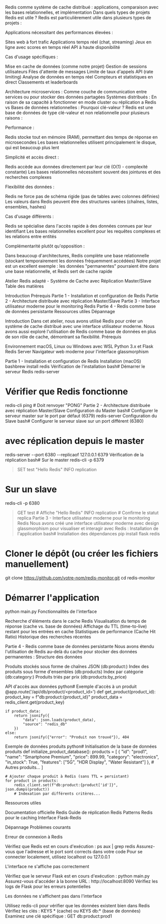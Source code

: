 Redis comme système de cache distribué : applications, comparaison avec les bases relationnelles, et implémentation
Dans quels types de projets Redis est utile ?
Redis est particulièrement utile dans plusieurs types de projets :

Applications nécessitant des performances élevées :

Sites web à fort trafic
Applications temps réel (chat, streaming)
Jeux en ligne avec scores en temps réel
API à haute disponibilité


Cas d'usage spécifiques :

Mise en cache de données (comme notre projet)
Gestion de sessions utilisateurs
Files d'attente de messages
Limite de taux d'appels API (rate limiting)
Analyse de données en temps réel
Compteurs et statistiques en direct
Classements et leaderboards


Architecture microservices : Comme couche de communication entre services ou pour stocker des données partagées
Systèmes distribués : En raison de sa capacité à fonctionner en mode cluster ou réplication
a
Redis vs Bases de données relationnelles : Pourquoi clé-valeur ?
Redis est une base de données de type clé-valeur et non relationnelle pour plusieurs raisons :

Performance :

Redis stocke tout en mémoire (RAM), permettant des temps de réponse en microsecondes
Les bases relationnelles utilisent principalement le disque, qui est beaucoup plus lent


Simplicité et accès direct :

Redis accède aux données directement par leur clé (O(1) - complexité constante)
Les bases relationnelles nécessitent souvent des jointures et des recherches complexes


Flexibilité des données :

Redis ne force pas de schéma rigide (pas de tables avec colonnes définies)
Les valeurs dans Redis peuvent être des structures variées (chaînes, listes, ensembles, hashes)


Cas d'usage différents :

Redis se spécialise dans l'accès rapide à des données connues par leur identifiant
Les bases relationnelles excellent pour les requêtes complexes et les relations entre entités


Complémentarité plutôt qu'opposition :

Dans beaucoup d'architectures, Redis complète une base relationnelle (stockant temporairement les données fréquemment accédées)
Notre projet est un excellent exemple : les données "permanentes" pourraient être dans une base relationnelle, et Redis sert de cache rapide



Atelier Redis adapté - Système de Cache avec Réplication Master/Slave
Table des matières

Introduction
Prérequis
Partie 1 - Installation et configuration de Redis
Partie 2 - Architecture distribuée avec réplication Master/Slave
Partie 3 - Interface utilisateur moderne pour le monitoring Redis
Partie 4 - Redis comme base de données persistante
Ressources utiles
Dépannage

Introduction
Dans cet atelier, nous avons utilisé Redis pour créer un système de cache distribué avec une interface utilisateur moderne. Nous avons aussi exploré l'utilisation de Redis comme base de données en plus de son rôle de cache, démontrant sa flexibilité.
Prérequis

Environnement macOS, Linux ou Windows avec WSL
Python 3.x et Flask
Redis Server
Navigateur web moderne pour l'interface glassmorphism

Partie 1 - Installation et configuration de Redis
Installation (macOS)
bashbrew install redis
Vérification de l'installation
bash# Démarrer le serveur Redis
redis-server

# Vérifier que Redis fonctionne
redis-cli ping  # Doit renvoyer "PONG"
Partie 2 - Architecture distribuée avec réplication Master/Slave
Configuration du Master
bash# Configurer le serveur master sur le port par défaut (6379)
redis-server
Configuration du Slave
bash# Configurer le serveur slave sur un port différent (6380)
# avec réplication depuis le master
redis-server --port 6380 --replicaof 127.0.0.1 6379
Vérification de la réplication
bash# Sur le master
redis-cli -p 6379
> SET test "Hello Redis"
> INFO replication

# Sur un slave
redis-cli -p 6380
> GET test                # Affiche "Hello Redis"
> INFO replication        # Confirme le statut replica
Partie 3 - Interface utilisateur moderne pour le monitoring Redis
Nous avons créé une interface utilisateur moderne avec design glassmorphism pour visualiser et interagir avec Redis :
Installation de l'application
bash# Installation des dépendances
pip install flask redis

# Cloner le dépôt (ou créer les fichiers manuellement)
git clone https://github.com/votre-nom/redis-monitor.git
cd redis-monitor

# Démarrer l'application
python main.py
Fonctionnalités de l'interface

Recherche d'éléments dans le cache Redis
Visualisation du temps de réponse (cache vs. base de données)
Affichage du TTL (time-to-live) restant pour les entrées en cache
Statistiques de performance (Cache Hit Ratio)
Historique des recherches récentes

Partie 4 - Redis comme base de données persistante
Nous avons étendu l'utilisation de Redis au-delà du cache pour stocker des données permanentes :
Structure des données

Produits stockés sous forme de chaînes JSON (db:product:<id>)
Index des produits sous forme d'ensembles (db:products)
Index par catégorie (db:category:<category>)
Produits triés par prix (db:products:by_price)

API d'accès aux données
python# Exemple d'accès à un produit
@app.route('/api/db/product/<product_id>')
def get_product(product_id):
    product_key = f"db:product:{product_id}"
    product_data = redis_client.get(product_key)
    
    if product_data:
        return jsonify({
            "data": json.loads(product_data),
            "source": "redis_db"
        })
    else:
        return jsonify({"error": "Produit non trouvé"}), 404
Exemple de données produits
python# Initialisation de la base de données produits
def initialize_product_database():
    products = [
        {
            "id": "prod1",
            "name": "Smartphone Premium",
            "price": 899.99,
            "category": "electronics",
            "in_stock": True,
            "features": ["5G", "HDR Display", "Water Resistant"]
        },
        # Autres produits...
    ]
    
    # Ajouter chaque produit à Redis (sans TTL = persistant)
    for product in products:
        redis_client.set(f"db:product:{product['id']}", json.dumps(product))
        # Indexation par différents critères...
Ressources utiles

Documentation officielle Redis
Guide de réplication Redis
Patterns Redis pour le caching
Interface Flask-Redis

Dépannage
Problèmes courants

Erreur de connexion à Redis

Vérifiez que Redis est en cours d'exécution : ps aux | grep redis
Assurez-vous que l'adresse et le port sont corrects dans votre code
Pour se connecter localement, utilisez localhost ou 127.0.0.1


L'interface ne s'affiche pas correctement

Vérifiez que le serveur Flask est en cours d'exécution : python main.py
Assurez-vous d'accéder à la bonne URL : http://localhost:8090
Vérifiez les logs de Flask pour les erreurs potentielles


Les données ne s'affichent pas dans l'interface

Utilisez redis-cli pour vérifier que les données existent bien dans Redis
Vérifiez les clés : KEYS * (cache) ou KEYS db:* (base de données)
Examinez une clé spécifique : GET db:product:prod1